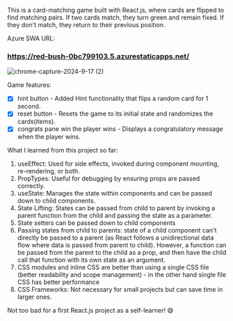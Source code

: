 This is a card-matching game built with React.js, where cards are flipped to find matching pairs. If two cards match, they turn green and remain fixed. If they don't match, they return to their previous position.

Azure SWA URL:
### https://red-bush-0bc799103.5.azurestaticapps.net/

  
![chrome-capture-2024-9-17 (2)](https://github.com/user-attachments/assets/bed39cee-079c-4924-bd47-3a4fd65c336b)

Game features:
- [x] hint button - Added Hint functionality that flips a random card for 1 second.
- [x] reset button - Resets the game to its initial state and randomizes the cards(items).
- [x] congrats pane win the player wins - Displays a congratulatory message when the player wins.

What I learned from this project so far:

1. useEffect: Used for side effects, invoked during component mounting, re-rendering, or both.
2. PropTypes: Useful for debugging by ensuring props are passed correctly.
3. useState: Manages the state within components and can be passed down to child components.
4. State Lifting: States can be passed from child to parent by invoking a parent function from the child and passing the state as a parameter.
5. State setters can be passed down to child components
6. Passing states from child to parents: state of a child component can't directly be passed to a parent (as React follows a unidirectional data flow where data is passed from parent to child). However, a function can be passed from the parent to the child as a prop, and then have the child call that function with its own state as an argument.
7. CSS modules and inline CSS are better than using a single CSS file (better readability and scope management) - in the other hand single file CSS has better performance
8. CSS Frameworks: Not necessary for small projects but can save time in larger ones.



Not too bad for a first React.js project as a self-learner! 😄
